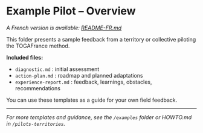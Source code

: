 # Example Pilot – Overview

_A French version is available: [README-FR.md](./README-FR.md)_

This folder presents a sample feedback from a territory or collective piloting the TOGAFrance method.

**Included files:**
- `diagnostic.md` : initial assessment
- `action-plan.md` : roadmap and planned adaptations
- `experience-report.md` : feedback, learnings, obstacles, recommendations

You can use these templates as a guide for your own field feedback.

---

*For more templates and guidance, see the `/examples` folder or HOWTO.md in `/pilots-territories`.*
